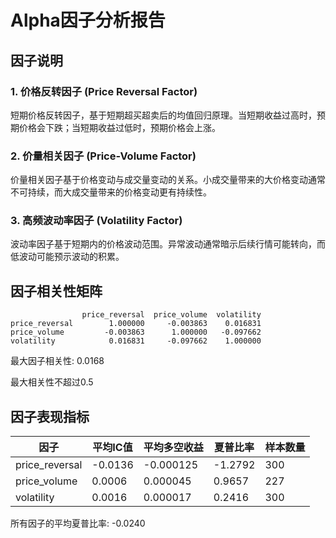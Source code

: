 # Alpha因子分析报告

## 因子说明

### 1. 价格反转因子 (Price Reversal Factor)
短期价格反转因子，基于短期超买超卖后的均值回归原理。当短期收益过高时，预期价格会下跌；当短期收益过低时，预期价格会上涨。

### 2. 价量相关因子 (Price-Volume Factor)
价量相关因子基于价格变动与成交量变动的关系。小成交量带来的大价格变动通常不可持续，而大成交量带来的价格变动更有持续性。

### 3. 高频波动率因子 (Volatility Factor)
波动率因子基于短期内的价格波动范围。异常波动通常暗示后续行情可能转向，而低波动可能预示波动的积累。

## 因子相关性矩阵

```
                price_reversal  price_volume  volatility
price_reversal        1.000000     -0.003863    0.016831
price_volume         -0.003863      1.000000   -0.097662
volatility            0.016831     -0.097662    1.000000
```

最大因子相关性: 0.0168

最大相关性不超过0.5

## 因子表现指标

| 因子 | 平均IC值 | 平均多空收益 | 夏普比率 | 样本数量 |
|------|---------|------------|---------|--------|
| price_reversal | -0.0136 | -0.000125 | -1.2792 | 300 |
| price_volume | 0.0006 | 0.000045 | 0.9657 | 227 |
| volatility | 0.0016 | 0.000017 | 0.2416 | 300 |

所有因子的平均夏普比率: -0.0240

